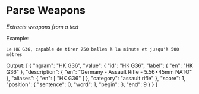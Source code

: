 # Parse Weapons

*Extracts weapons from a text*

Example:

```
Le HK G36, capable de tirer 750 balles à la minute et jusqu'à 500 mètres
```

Output:
[
  {
    "ngram": "HK G36",
    "value": {
      "id": "HK G36",
      "label": {
        "en": "HK G36"
      },
      "description": {
        "en": "Germany - Assault Rifle - 5.56×45mm NATO"
      },
      "aliases": {
        "en": [
          "HK G36"
        ]
      },
      "category": "assault rifle"
    },
    "score": 1,
    "position": {
      "sentence": 0,
      "word": 1,
      "begin": 3,
      "end": 9
    }
  }
]
```
